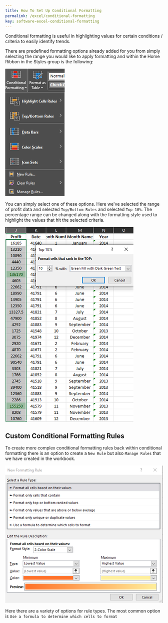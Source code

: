```yaml
---
title: How To Set Up Conditional Formatting
permalink: /excel/conditional-formatting
key: software-excel-conditional-formatting
---
```


Conditional formatting is useful in highlighting values for certain conditions / criteria to easily identify trends.

There are predefined formatting options already added for you from simply selecting the range you would like to apply formatting and within the Home Ribbon in the Styles group is the following:

![Conditional Formatting](/assets/images/excel/conditional-formatting.png)

You can simply select one of these options. Here we've selected the range of profit data and selected `Top/Bottom Rules` and selected `Top 10%`. The percentage range can be changed along with the formatting style used to highlight the values that hit the selected criteria.

![Example Conditional Formatting](/assets/images/excel/top-10percent.png)

## Custom Conditional Formatting Rules

To create more complex conditional formatting rules back within conditional formatting there is an option to create a `New Rule` but also `Manage Rules` that we have created in the workbook.

![Formatting Rules](/assets/images/excel/new-formatting-rule.png)

Here there are a variety of options for rule types. The most common option is `Use a formula to determine which cells to format`